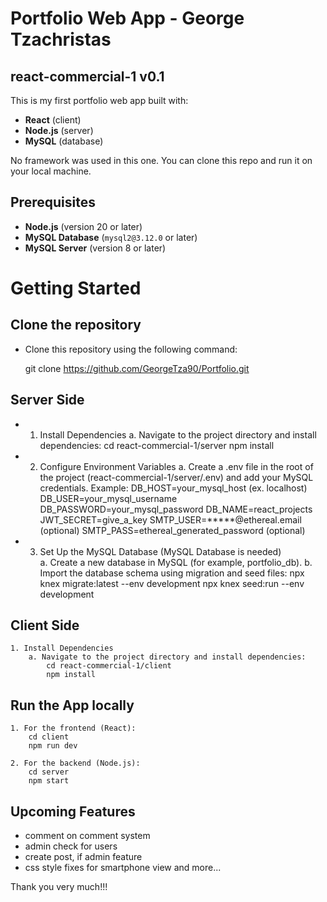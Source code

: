# Portfolio Web App - George Tzachristas
## react-commercial-1 v0.1
This is my first portfolio web app built with:  
- **React** (client)  
- **Node.js** (server)  
- **MySQL** (database)  

No framework was used in this one. You can clone this repo and run it on your local machine.  

## Prerequisites  
- **Node.js** (version 20 or later)  
- **MySQL Database** (`mysql2@3.12.0` or later)  
- **MySQL Server** (version 8 or later)  

# Getting Started
## Clone the repository
- Clone this repository using the following command:      

    git clone https://github.com/GeorgeTza90/Portfolio.git

     
## Server Side
- 1. Install Dependencies
        a. Navigate to the project directory and install dependencies:
            cd react-commercial-1/server
            npm install

- 2. Configure Environment Variables
        a. Create a .env file in the root of the project (react-commercial-1/server/.env) and add your MySQL credentials. 
        Example: 
            DB_HOST=your_mysql_host (ex. localhost)
            DB_USER=your_mysql_username
            DB_PASSWORD=your_mysql_password
            DB_NAME=react_projects
            JWT_SECRET=give_a_key
            SMTP_USER=*****@ethereal.email (optional)
            SMTP_PASS=ethereal_generated_password (optional)

- 3. Set Up the MySQL Database (MySQL Database is needed)        
        a. Create a new database in MySQL (for example, portfolio_db).
        b. Import the database schema using migration and seed files:
            npx knex migrate:latest --env development
            npx knex seed:run --env development

## Client Side
    1. Install Dependencies
        a. Navigate to the project directory and install dependencies:
            cd react-commercial-1/client
            npm install

## Run the App locally
    1. For the frontend (React):
        cd client
        npm run dev

    2. For the backend (Node.js):
        cd server
        npm start

## Upcoming Features
- comment on comment system
- admin check for users 
- create post, if admin feature
- css style fixes for smartphone view and more...



Thank you very much!!!